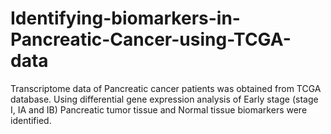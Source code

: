 # Identifying-biomarkers-in-Pancreatic-Cancer-using-TCGA-data
Transcriptome data of Pancreatic cancer patients was obtained from TCGA database.
Using differential gene expression analysis of Early stage (stage I, IA and IB) Pancreatic tumor tissue and Normal tissue biomarkers were identified.
